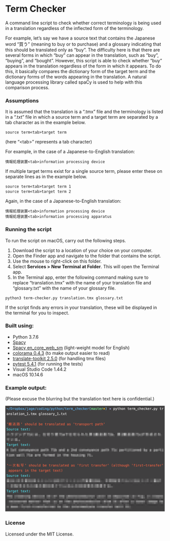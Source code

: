 # Term Checker

A command line script to check whether correct terminology is being used in a translation regardless of the inflected form of the terminology.

For example, let’s say we have a source text that contains the Japanese word “買う” (meaning to buy or to purchase) and a glossary indicating that this should be translated only as “buy”.  The difficulty here is that there are several forms in which “buy” can appear in the translation, such as “buy”, “buying”, and “bought”.  However, this script is able to check whether “buy” appears in the translation regardless of the form in which it appears.  To do this, it basically compares the dictionary form of the target term and the dictionary forms of the words appearing in the translation.  A natural language processing library called spaCy is used to help with this comparison process.

### Assumptions

It is assumed that the translation is a “.tmx” file and the terminology is listed in a “.txt” file in which a source term and a target term are separated by a tab character as in the example below.
```
source term<tab>target term
```
(here “\<tab\>” represents a tab character)

For example, in the case of a Japanese-to-English translation:
```
情報処理装置<tab>information processing device
```
If multiple target terms exist for a single source term, please enter these on separate lines as in the example below.
```
source term<tab>target term 1
source term<tab>target term 2
```
Again, in the case of a Japanese-to-English translation:
```
情報処理装置<tab>information processing device
情報処理装置<tab>information processing apparatus
```
### Running the script

To run the script on macOS, carry out the following steps.

1. Download the script to a location of your choice on your computer.
2. Open the Finder app and navigate to the folder that contains the script.
3. Use the mouse to right-click on this folder.
4. Select **Services > New Terminal at Folder**. This will open the Terminal app.
5. In the Terminal app, enter the following command making sure to replace “translation.tmx” with the name of your translation file and “glossary.txt” with the name of your glossary file.

```
python3 term-checker.py translation.tmx glossary.txt
```

If the script finds any errors in your translation, these will be displayed in the terminal for you to inspect.

### Built using:

* Python 3.7.6
* [Spacy](https://spacy.io/usage)
* [Spacy en_core_web_sm](https://spacy.io/models/en) (light-weight model for English)
* [colorama 0.4.3](https://pypi.org/project/colorama/) (to make output easier to read)
* [translate-toolkit 2.5.0](https://pypi.org/project/translate-toolkit/) (for handling tmx files)
* [pytest 5.4.1](https://docs.pytest.org/en/latest/getting-started.html) (for running the tests)
* Visual Studio Code 1.44.2
* macOS 10.14.6

### Example output:

(Please excuse the blurring but the translation text here is confidential.)

<img src="screenshot.png" width="650"></br>

### License

Licensed under the MIT License.
